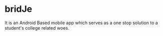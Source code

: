 # bridJe
It is an Android Based mobile app which serves as a one stop solution to a student's college related woes.
